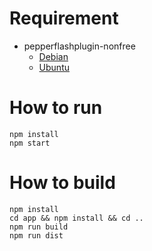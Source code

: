 # Requirement

* pepperflashplugin-nonfree
  * [Debian](https://wiki.debian.org/PepperFlashPlayer/Installing)
  * [Ubuntu](http://packages.ubuntu.com/fr/yakkety/pepperflashplugin-nonfree)

# How to run

```
npm install
npm start
```

# How to build

```
npm install
cd app && npm install && cd ..
npm run build
npm run dist
```
